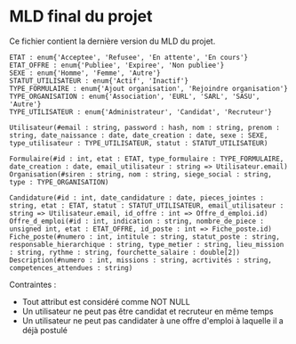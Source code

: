# MLD final du projet

Ce fichier contient la dernière version du MLD du projet.

```
ETAT : enum{'Acceptee', 'Refusee', 'En attente', 'En cours'}
ETAT_OFFRE : enum{'Publiee', 'Expiree', 'Non publiee'}
SEXE : enum{'Homme', 'Femme', 'Autre'}
STATUT_UTILISATEUR : enum{'Actif', 'Inactif'}
TYPE_FORMULAIRE : enum{'Ajout organisation', 'Rejoindre organisation'}
TYPE_ORGANISATION : enum{'Association', 'EURL', 'SARL', 'SASU', 'Autre'}
TYPE_UTILISATEUR : enum{'Administrateur', 'Candidat', 'Recruteur'}

Utilisateur(#email : string, password : hash, nom : string, prenom : string, date_naissance : date, date_creation : date, sexe : SEXE, type_utilisateur : TYPE_UTILISATEUR, statut : STATUT_UTILISATEUR)

Formulaire(#id : int, etat : ETAT, type_formulaire : TYPE_FORMULAIRE, date_creation : date, email_utilisateur : string => Utilisateur.email)
Organisation(#siren : string, nom : string, siege_social : string, type : TYPE_ORGANISATION)

Candidature(#id : int, date_candidature : date, pieces_jointes : string, etat : ETAT, statut : STATUT_UTILISATEUR, email_utilisateur : string => Utilisateur.email, id_offre : int => Offre_d_emploi.id)
Offre_d_emploi(#id : int, indication : string, nombre_de_piece : unsigned int, etat : ETAT_OFFRE, id_poste : int => Fiche_poste.id)
Fiche_poste(#numero : int, intitule : string, statut_poste : string, responsable_hierarchique : string, type_metier : string, lieu_mission : string, rythme : string, fourchette_salaire : double[2])
Description(#numero : int, missions : string, acrtivités : string, competences_attendues : string)
```

Contraintes :
- Tout attribut est considéré comme NOT NULL
- Un utilisateur ne peut pas être candidat et recruteur en même temps
- Un utilisateur ne peut pas candidater à une offre d'emploi à laquelle il a déjà postulé